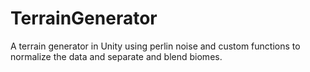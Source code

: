 # TerrainGenerator

A terrain generator in Unity using perlin noise and custom functions to normalize the data and separate and blend biomes.
